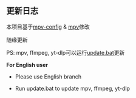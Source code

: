 ## 更新日志

本项目基于[mpv-config](https://github.com/dyphire/mpv-config) & [mpv](https://github.com/mpv-player/mpv)修改

随缘更新

PS: mpv, ffmpeg, yt-dlp可以运行[update.bat](updater.bat)更新

**For English user**

* Please use English branch
  
* Run update.bat to update mpv, ffmpeg, yt-dlp


